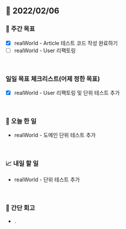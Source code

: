 ## 📅 2022/02/06


### 👏 주간 목표

- [x] realWorld - Article 테스트 코드 작성 완료하기
- [ ] realWorld - User 리팩토링

<br/>

### 일일 목표 체크리스트(어제 정한 목표)

- [x] realWorld - User 리팩토링 및 단위 테스트 추가

<br/>

### 💯 오늘 한 일

- realWorld - 도메인 단위 테스트 추가

<br/>

### 📈 내일 할 일

- realWorld - 단위 테스트 추가

<br/>

### 🤔 간단 회고

- .


 




 









